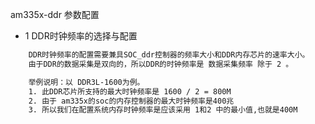 am335x-ddr 参数配置
* 1 DDR时钟频率的选择与配置

```sh
    DDR时钟频率的配置需要兼具SOC_ddr控制器的频率大小和DDR内存芯片的速率大小。
    由于DDR的数据采集是双向的，所以DDR的时钟频率是 数据采集频率 除于 2 。

    举例说明：以 DDR3L-1600为例。
    1. 此DDR芯片所支持的最大时钟频率是 1600 / 2 = 800M
    2. 由于 am335x的soc的内存控制器的最大时钟频率是400兆
    3. 所以我们在配置系统内存时钟频率是应该采用 1和2 中的最小值,也就是400M

```
